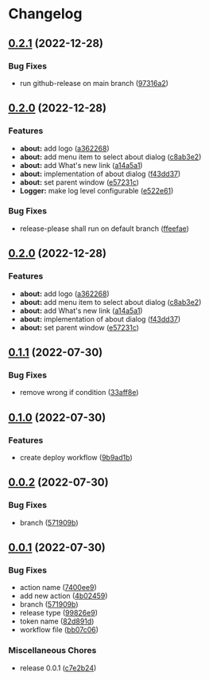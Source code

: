 # Changelog

## [0.2.1](https://github.com/mrpilot2/aide/compare/v0.2.0...v0.2.1) (2022-12-28)


### Bug Fixes

* run github-release on main branch ([97316a2](https://github.com/mrpilot2/aide/commit/97316a2d8972168faddf7408f11e0ae79c28952b))

## [0.2.0](https://github.com/mrpilot2/aide/compare/v0.1.1...v0.2.0) (2022-12-28)


### Features

* **about:** add logo ([a362268](https://github.com/mrpilot2/aide/commit/a3622687bf8c44319cccd07533bc3fe40b16df03))
* **about:** add menu item to select about dialog ([c8ab3e2](https://github.com/mrpilot2/aide/commit/c8ab3e24f61c00ba5c50b4e2ca881025f6c88b85))
* **about:** add What's new link ([a14a5a1](https://github.com/mrpilot2/aide/commit/a14a5a170dce9fb3ef976cd7d4454e059f9a2756))
* **about:** implementation of about dialog ([f43dd37](https://github.com/mrpilot2/aide/commit/f43dd3784bbd8d12e5f98b19b2f5cec689bfb517))
* **about:** set parent window ([e57231c](https://github.com/mrpilot2/aide/commit/e57231c82a22dcc0d4ace7873589d3e82d5aace0))
* **Logger:** make log level configurable ([e522e61](https://github.com/mrpilot2/aide/commit/e522e614eb68530ef1a7d45859dd0651e04cdf41))


### Bug Fixes

* release-please shall run on default branch ([ffeefae](https://github.com/mrpilot2/aide/commit/ffeefaebc25b7b4176eb1bded60a15f1ecc490be))

## [0.2.0](https://github.com/mrpilot2/aide/compare/v0.1.1...v0.2.0) (2022-12-28)


### Features

* **about:** add logo ([a362268](https://github.com/mrpilot2/aide/commit/a3622687bf8c44319cccd07533bc3fe40b16df03))
* **about:** add menu item to select about dialog ([c8ab3e2](https://github.com/mrpilot2/aide/commit/c8ab3e24f61c00ba5c50b4e2ca881025f6c88b85))
* **about:** add What's new link ([a14a5a1](https://github.com/mrpilot2/aide/commit/a14a5a170dce9fb3ef976cd7d4454e059f9a2756))
* **about:** implementation of about dialog ([f43dd37](https://github.com/mrpilot2/aide/commit/f43dd3784bbd8d12e5f98b19b2f5cec689bfb517))
* **about:** set parent window ([e57231c](https://github.com/mrpilot2/aide/commit/e57231c82a22dcc0d4ace7873589d3e82d5aace0))

## [0.1.1](https://github.com/mrpilot2/aide/compare/v0.1.0...v0.1.1) (2022-07-30)


### Bug Fixes

* remove wrong if condition ([33aff8e](https://github.com/mrpilot2/aide/commit/33aff8e74af9b663a9a2c118b0679ff652c556c5))

## [0.1.0](https://github.com/mrpilot2/aide/compare/v0.0.2...v0.1.0) (2022-07-30)


### Features

* create deploy workflow ([9b9ad1b](https://github.com/mrpilot2/aide/commit/9b9ad1bc6d5bf22576d5a7585a3f10610d57c749))

## [0.0.2](https://github.com/mrpilot2/aide/compare/v0.0.1...v0.0.2) (2022-07-30)


### Bug Fixes

* branch ([571909b](https://github.com/mrpilot2/aide/commit/571909b3cac70452a0e65bf0f155e03e6c17ac04))

## [0.0.1](https://github.com/mrpilot2/aide/compare/v0.0.0...v0.0.1) (2022-07-30)


### Bug Fixes

* action name ([7400ee9](https://github.com/mrpilot2/aide/commit/7400ee956609c6657c385f7900850e5c6e7ceecb))
* add new action ([4b02459](https://github.com/mrpilot2/aide/commit/4b0245927dca574f0ec8a52a1a61f788180a663b))
* branch ([571909b](https://github.com/mrpilot2/aide/commit/571909b3cac70452a0e65bf0f155e03e6c17ac04))
* release type ([99826e9](https://github.com/mrpilot2/aide/commit/99826e9e1361f99a51ff94c0e335d37cd8ed4224))
* token name ([82d891d](https://github.com/mrpilot2/aide/commit/82d891d824af42e14b480900f6867b1c9c95014e))
* workflow file ([bb07c06](https://github.com/mrpilot2/aide/commit/bb07c06212b63ed4074c598aa4438c7622c57c06))


### Miscellaneous Chores

* release 0.0.1 ([c7e2b24](https://github.com/mrpilot2/aide/commit/c7e2b240c05fa1de756a59e55e43e8f8bcdb115f))

